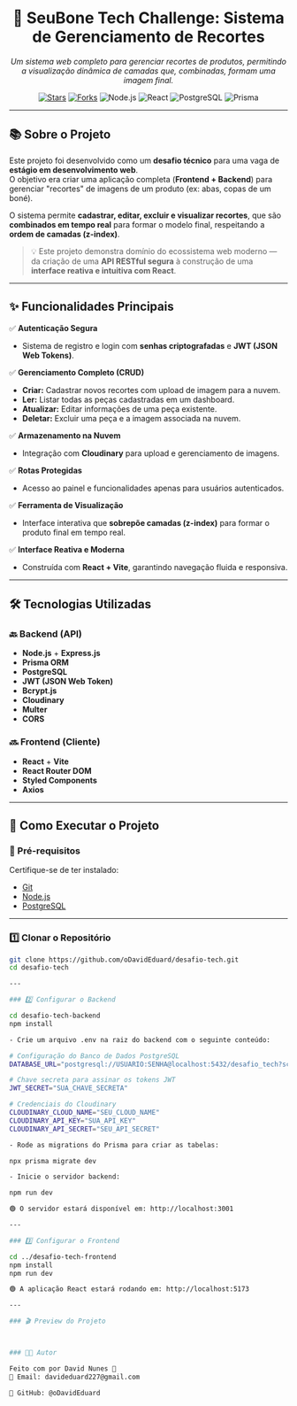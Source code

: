 <h1 align="center">🧢 SeuBone Tech Challenge: Sistema de Gerenciamento de Recortes</h1>

<p align="center">
  <em>Um sistema web completo para gerenciar recortes de produtos, permitindo a visualização dinâmica de camadas que, combinadas, formam uma imagem final.</em>
</p>

<p align="center">
  <a href="https://github.com/oDavidEduard/desafio-tech"><img src="https://img.shields.io/github/stars/oDavidEduard/desafio-tech?style=for-the-badge" alt="Stars"></a>
  <a href="https://github.com/oDavidEduard/desafio-tech"><img src="https://img.shields.io/github/forks/oDavidEduard/desafio-tech?style=for-the-badge" alt="Forks"></a>
  <img src="https://img.shields.io/badge/Node.js-339933?style=for-the-badge&logo=node.js&logoColor=white" alt="Node.js">
  <img src="https://img.shields.io/badge/React-20232A?style=for-the-badge&logo=react&logoColor=61DAFB" alt="React">
  <img src="https://img.shields.io/badge/PostgreSQL-316192?style=for-the-badge&logo=postgresql&logoColor=white" alt="PostgreSQL">
  <img src="https://img.shields.io/badge/Prisma-2D3748?style=for-the-badge&logo=prisma&logoColor=white" alt="Prisma">
</p>

---

## 📚 Sobre o Projeto

Este projeto foi desenvolvido como um **desafio técnico** para uma vaga de **estágio em desenvolvimento web**.  
O objetivo era criar uma aplicação completa (**Frontend + Backend**) para gerenciar "recortes" de imagens de um produto (ex: abas, copas de um boné).

O sistema permite **cadastrar, editar, excluir e visualizar recortes**, que são **combinados em tempo real** para formar o modelo final, respeitando a **ordem de camadas (z-index)**.

> 💡 Este projeto demonstra domínio do ecossistema web moderno — da criação de uma **API RESTful segura** à construção de uma **interface reativa e intuitiva com React**.

---

## ✨ Funcionalidades Principais

✅ **Autenticação Segura**  
- Sistema de registro e login com **senhas criptografadas** e **JWT (JSON Web Tokens)**.

✅ **Gerenciamento Completo (CRUD)**  
- **Criar:** Cadastrar novos recortes com upload de imagem para a nuvem.  
- **Ler:** Listar todas as peças cadastradas em um dashboard.  
- **Atualizar:** Editar informações de uma peça existente.  
- **Deletar:** Excluir uma peça e a imagem associada na nuvem.

✅ **Armazenamento na Nuvem**  
- Integração com **Cloudinary** para upload e gerenciamento de imagens.

✅ **Rotas Protegidas**  
- Acesso ao painel e funcionalidades apenas para usuários autenticados.

✅ **Ferramenta de Visualização**  
- Interface interativa que **sobrepõe camadas (z-index)** para formar o produto final em tempo real.

✅ **Interface Reativa e Moderna**  
- Construída com **React + Vite**, garantindo navegação fluida e responsiva.

---

## 🛠️ Tecnologias Utilizadas

### 🔙 Backend (API)

- **Node.js** + **Express.js**
- **Prisma ORM**
- **PostgreSQL**
- **JWT (JSON Web Token)**
- **Bcrypt.js**
- **Cloudinary**
- **Multer**
- **CORS**

### 🔜 Frontend (Cliente)

- **React** + **Vite**
- **React Router DOM**
- **Styled Components**
- **Axios**

---

## 🚀 Como Executar o Projeto

### 🧩 Pré-requisitos
Certifique-se de ter instalado:
- [Git](https://git-scm.com/)
- [Node.js](https://nodejs.org/)
- [PostgreSQL](https://www.postgresql.org/)

---

### 1️⃣ Clonar o Repositório

```bash
git clone https://github.com/oDavidEduard/desafio-tech.git
cd desafio-tech

---

### 2️⃣ Configurar o Backend

cd desafio-tech-backend
npm install

- Crie um arquivo .env na raiz do backend com o seguinte conteúdo:

# Configuração do Banco de Dados PostgreSQL
DATABASE_URL="postgresql://USUARIO:SENHA@localhost:5432/desafio_tech?schema=public"

# Chave secreta para assinar os tokens JWT
JWT_SECRET="SUA_CHAVE_SECRETA"

# Credenciais do Cloudinary
CLOUDINARY_CLOUD_NAME="SEU_CLOUD_NAME"
CLOUDINARY_API_KEY="SUA_API_KEY"
CLOUDINARY_API_SECRET="SEU_API_SECRET"

- Rode as migrations do Prisma para criar as tabelas:

npx prisma migrate dev

- Inicie o servidor backend:

npm run dev

🟢 O servidor estará disponível em: http://localhost:3001

---

### 3️⃣ Configurar o Frontend

cd ../desafio-tech-frontend
npm install
npm run dev

🟢 A aplicação React estará rodando em: http://localhost:5173

---

### 🎬 Preview do Projeto



### 👨‍💻 Autor

Feito com por David Nunes 🚀
📧 Email: davideduard227@gmail.com

🐙 GitHub: @oDavidEduard